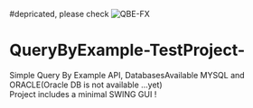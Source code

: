 #depricated, please check ![QBE-FX](https://github.com/spectral369/QueryByExample-FX)  

# QueryByExample-TestProject-
Simple Query By Example API, DatabasesAvailable MYSQL and ORACLE(Oracle DB is not available ...yet)  
Project includes a minimal SWING GUI !

